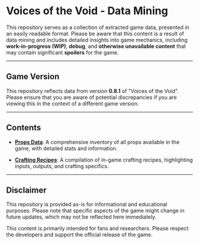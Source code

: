 # Voices of the Void - Data Mining

This repository serves as a collection of extracted game data, presented in an easily readable format. Please be aware that this content is a result of data mining and includes detailed insights into game mechanics, including **work-in-progress (WIP)**, **debug**, and **otherwise unavailable content** that may contain significant **spoilers** for the game.

---

## **Game Version**

This repository reflects data from version **0.8.1** of "Voices of the Void". Please ensure that you are aware of potential discrepancies if you are viewing this in the context of a different game version.

---

## Contents

- **[Props Data](props.md)**: A comprehensive inventory of all props available in the game, with detailed stats and information.

- **[Crafting Recipes](craft_recipes.md)**: A compilation of in-game crafting recipes, highlighting inputs, outputs, and crafting specifics.

---

## Disclaimer

This repository is provided as-is for informational and educational purposes. Please note that specific aspects of the game might change in future updates, which may not be reflected here immediately.

This content is primarily intended for fans and researchers. Please respect the developers and support the official release of the game.
